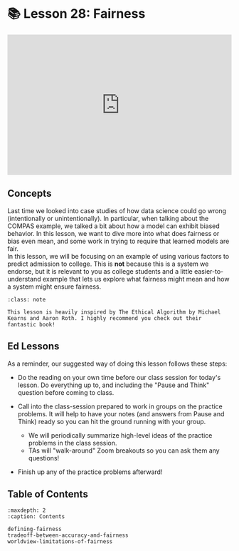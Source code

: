 # 📚 Lesson 28: Fairness

<div style="position: relative; padding-bottom: 62.5%; height: 0;">
    <iframe src="https://www.loom.com/share/0a6ffbc982844cd09cfca4923fd00c46?sharedAppSource=personal_library" frameborder="0" webkitallowfullscreen mozallowfullscreen allowfullscreen style="position: absolute; top: 0; left: 0; width: 100%; height: 100%;"></iframe>
</div>

##  Concepts  

Last time we looked into case studies of how data science could go wrong (intentionally or unintentionally). In particular, when talking about the COMPAS example, we talked a bit about how a model can exhibit biased behavior. In this lesson, we want to dive more into what does fairness or bias even mean, and some work in trying to require that learned models are fair.  
In this lesson, we will be focusing on an example of using various factors to predict admission to college. This is **not** because this is a system we endorse, but it is relevant to you as college students and a little easier-to-understand example that lets us explore what fairness might mean and how a system might ensure fairness.  

```{admonition} Note
:class: note

This lesson is heavily inspired by The Ethical Algorithm by Michael Kearns and Aaron Roth. I highly recommend you check out their fantastic book!

```

##  Ed Lessons  

As a reminder, our suggested way of doing this lesson follows these steps:  
-  Do the reading on your own time before our class session for today's lesson. Do everything up to, and including the "Pause and Think" question before coming to class.  
-  Call into the class-session prepared to work in groups on the practice problems. It will help to have your notes (and answers from Pause and Think) ready so you can hit the ground running with your group.  
    -  We will periodically summarize high-level ideas of the practice problems in the class session.  
    -  TAs will "walk-around" Zoom breakouts so you can ask them any questions!  

-  Finish up any of the practice problems afterward!  

 


## Table of Contents

```{toctree}
:maxdepth: 2
:caption: Contents

defining-fairness
tradeoff-between-accuracy-and-fairness
worldview-limitations-of-fairness
```